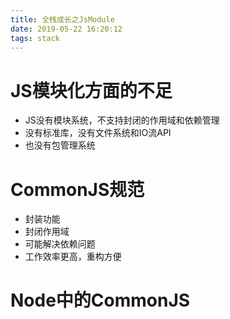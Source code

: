 ```yaml
---
title: 全栈成长之JsModule
date: 2019-05-22 16:20:12
tags: stack
---
```



# JS模块化方面的不足  
- JS没有模块系统，不支持封闭的作用域和依赖管理
- 没有标准库，没有文件系统和IO流API
- 也没有包管理系统

# CommonJS规范
- 封装功能
- 封闭作用域
- 可能解决依赖问题
- 工作效率更高，重构方便

# Node中的CommonJS
